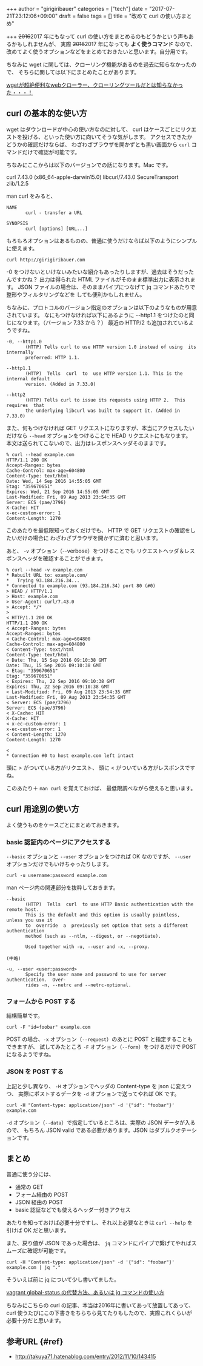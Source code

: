 +++
author = "girigiribauer"
categories = ["tech"]
date = "2017-07-21T23:12:06+09:00"
draft = false
tags = []
title = "改めて curl の使い方まとめ"

+++
~~2016~~2017 年にもなって curl の使い方をまとめるのもどうかという声もあるかもしれませんが、
実際 ~~2016~~2017 年になっても **よく使うコマンド** なので、
改めてよく使うオプションなどをまとめておきたいと思います。自分用です。

ちなみに wget に関しては、クローリング機能があるのを過去に知らなかったので、
そちらに関しては以下にまとめたことがあります。

[wgetが超絶便利なwebクローラー、クローリングツールだとは知らなかった・・・！](/archives/925/)



## curl の基本的な使い方

wget はダウンロードが中心の使い方なのに対して、
curl はケースごとにリクエストを投げる、といった使い方に向いてそうな気がします。
アクセスできたかどうかの確認だけならば、
わざわざブラウザを開かずとも黒い画面から `curl` コマンドだけで確認が可能です。

ちなみにここからは以下のバージョンでの話になります。Mac です。

curl 7.43.0 (x86_64-apple-darwin15.0) libcurl/7.43.0 SecureTransport zlib/1.2.5

man curl をみると、

	NAME
	       curl - transfer a URL
	
	SYNOPSIS
	       curl [options] [URL...]

もろもろオプションはあるものの、普通に使うだけならば以下のようにシンプルに使えます。

	curl http://girigiribauer.com

-0 をつけないといけないみたいな紹介もあったりしますが、過去はそうだったんですかね？
出力は得られた HTML ファイルがそのまま標準出力に表示されます。
JSON ファイルの場合は、そのままパイプにつなげて jq コマンドあたりで整形やフィルタリングなどを
しても便利かもしれません。

ちなみに、プロトコルのバージョン指定のオプションは以下のようなものが用意されています。
なにもつけなければ以下にあるように --http1.1 をつけたのと同じになります。（バージョン 7.33 から？）
最近の HTTP/2 も追加されているようですね。

	-0, --http1.0
	       (HTTP) Tells curl to use HTTP version 1.0 instead of using  its  internally
	       preferred: HTTP 1.1.
	
	--http1.1
	       (HTTP)  Tells  curl  to  use HTTP version 1.1. This is the internal default
	       version. (Added in 7.33.0)
	
	--http2
	       (HTTP) Tells curl to issue its requests using HTTP 2.  This  requires  that
	       the underlying libcurl was built to support it. (Added in 7.33.0)

また、何もつけなければ GET リクエストになりますが、本当にアクセスしたいだけなら
`--head` オプションをつけることで HEAD リクエストにもなります。
本文は送られてこないので、出力はレスポンスヘッダそのままです。

	% curl --head example.com
	HTTP/1.1 200 OK
	Accept-Ranges: bytes
	Cache-Control: max-age=604800
	Content-Type: text/html
	Date: Wed, 14 Sep 2016 14:55:05 GMT
	Etag: "359670651"
	Expires: Wed, 21 Sep 2016 14:55:05 GMT
	Last-Modified: Fri, 09 Aug 2013 23:54:35 GMT
	Server: ECS (pae/3796)
	X-Cache: HIT
	x-ec-custom-error: 1
	Content-Length: 1270

このあたりを最低限知っておくだけでも、
HTTP で GET リクエストの確認をしたいだけの場合に
わざわざブラウザを開かずに済むと思います。

あと、 `-v` オプション（--verbose）をつけることでも
リクエストヘッダ＆レスポンスヘッダを確認することができます。

	% curl --head -v example.com
	* Rebuilt URL to: example.com/
	*   Trying 93.184.216.34...
	* Connected to example.com (93.184.216.34) port 80 (#0)
	> HEAD / HTTP/1.1
	> Host: example.com
	> User-Agent: curl/7.43.0
	> Accept: */*
	>
	< HTTP/1.1 200 OK
	HTTP/1.1 200 OK
	< Accept-Ranges: bytes
	Accept-Ranges: bytes
	< Cache-Control: max-age=604800
	Cache-Control: max-age=604800
	< Content-Type: text/html
	Content-Type: text/html
	< Date: Thu, 15 Sep 2016 09:10:38 GMT
	Date: Thu, 15 Sep 2016 09:10:38 GMT
	< Etag: "359670651"
	Etag: "359670651"
	< Expires: Thu, 22 Sep 2016 09:10:38 GMT
	Expires: Thu, 22 Sep 2016 09:10:38 GMT
	< Last-Modified: Fri, 09 Aug 2013 23:54:35 GMT
	Last-Modified: Fri, 09 Aug 2013 23:54:35 GMT
	< Server: ECS (pae/3796)
	Server: ECS (pae/3796)
	< X-Cache: HIT
	X-Cache: HIT
	< x-ec-custom-error: 1
	x-ec-custom-error: 1
	< Content-Length: 1270
	Content-Length: 1270
	
	<
	* Connection #0 to host example.com left intact

頭に &gt; がついている方がリクエスト、
頭に &lt; がついている方がレスポンスですね。

このあたり＋ `man curl` を覚えておけば、
最低限調べながら使えると思います。



## curl 用途別の使い方

よく使うものをケースごとにまとめておきます。

### basic 認証内のページにアクセスする

`--basic` オプションと `--user` オプションをつければ OK なのですが、
`--user` オプションだけでもいけちゃったりします。

	curl -u username:password example.com

man ページ内の関連部分を抜粋しておきます。

	--basic
	       (HTTP)  Tells  curl  to use HTTP Basic authentication with the remote host.
	       This is the default and this option is usually pointless, unless you use it
	       to  override  a  previously set option that sets a different authentication
	       method (such as --ntlm, --digest, or --negotiate).
	
	       Used together with -u, --user and -x, --proxy.
	
	(中略)
	
	-u, --user <user:password>
	       Specify the user name and password to use for server authentication.  Over-
	       rides -n, --netrc and --netrc-optional.

### フォームから POST する

結構簡単です。

	curl -F "id=foobar" example.com

POST の場合、`-x` オプション（`--request`）のあとに POST と指定することもできますが、
試してみたところ `-F` オプション（`--form`）をつけるだけで POST になるようですね。

### JSON を POST する

上記と少し異なり、 `-H` オプションでヘッダの Content-type を json に変えつつ、
実際にポストするデータを `-d` オプションで送ってやれば OK です。

	curl -H "Content-type: application/json" -d '{"id": "foobar"}' example.com

`-d` オプション（`--data`）で指定しているところは、実際の JSON データが入るので、
もちろん JSON valid である必要があります。JSON はダブルクオテーションです。



## まとめ

普通に使う分には、

* 通常の GET
* フォーム経由の POST
* JSON 経由の POST
* basic 認証などでも使えるヘッダー付きアクセス

あたりを知っておけば必要十分ですし、それ以上必要なときは `curl --help` を引けば OK だと思います。

また、戻り値が JSON であった場合は、 `jq` コマンドにパイプで繋げてやればスムーズに確認が可能です。

	curl -H "Content-type: application/json" -d '{"id": "foobar"}' example.com | jq "."

そういえば前に jq について少し書いてました。

[vagrant global-status の代替方法、あるいは jq コマンドの使い方](/archives/20160819/)

ちなみにこちらの curl の記事、本当は2016年に書いてあって放置してあって、 curl 使うたびにこの下書きをちらちら見てたりもしたので、実際これくらいが必要十分だと思います。



## 参考URL {#ref}

* <http://takuya71.hatenablog.com/entry/2012/11/10/143415>


